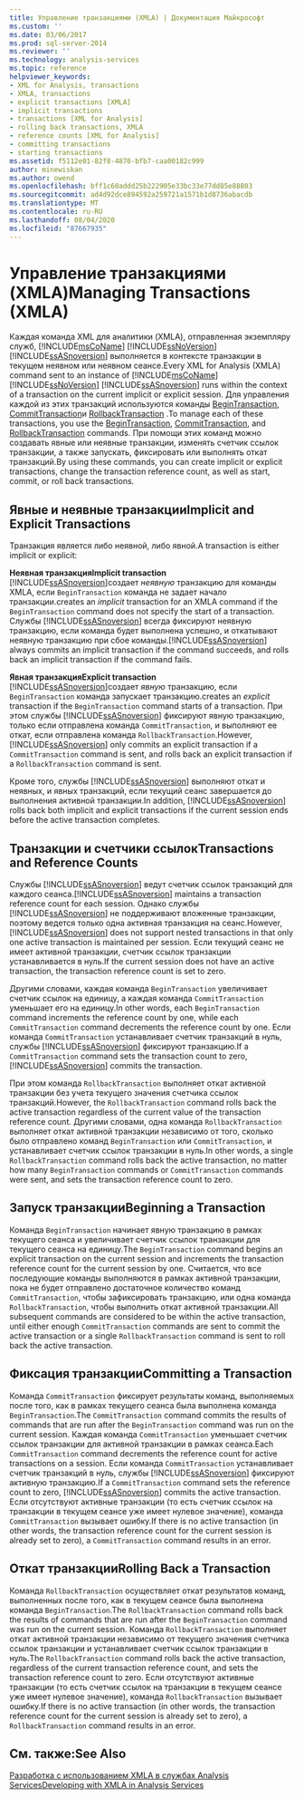 ```yaml
---
title: Управление транзакциями (XMLA) | Документация Майкрософт
ms.custom: ''
ms.date: 03/06/2017
ms.prod: sql-server-2014
ms.reviewer: ''
ms.technology: analysis-services
ms.topic: reference
helpviewer_keywords:
- XML for Analysis, transactions
- XMLA, transactions
- explicit transactions [XMLA]
- implicit transactions
- transactions [XML for Analysis]
- rolling back transactions, XMLA
- reference counts [XML for Analysis]
- committing transactions
- starting transactions
ms.assetid: f5112e01-82f8-4870-bfb7-caa00182c999
author: minewiskan
ms.author: owend
ms.openlocfilehash: bff1c60addd25b222905e33bc33e77dd85e88803
ms.sourcegitcommit: ad4d92dce894592a259721a1571b1d8736abacdb
ms.translationtype: MT
ms.contentlocale: ru-RU
ms.lasthandoff: 08/04/2020
ms.locfileid: "87667935"
---
```

# <a name="managing-transactions-xmla"></a><span data-ttu-id="dd3da-102">Управление транзакциями (XMLA)</span><span class="sxs-lookup"><span data-stu-id="dd3da-102">Managing Transactions (XMLA)</span></span>
  <span data-ttu-id="dd3da-103">Каждая команда XML для аналитики (XMLA), отправленная экземпляру служб, [!INCLUDE[msCoName](../../includes/msconame-md.md)] [!INCLUDE[ssNoVersion](../../includes/ssnoversion-md.md)] [!INCLUDE[ssASnoversion](../../includes/ssasnoversion-md.md)] выполняется в контексте транзакции в текущем неявном или неявном сеансе.</span><span class="sxs-lookup"><span data-stu-id="dd3da-103">Every XML for Analysis (XMLA) command sent to an instance of [!INCLUDE[msCoName](../../includes/msconame-md.md)] [!INCLUDE[ssNoVersion](../../includes/ssnoversion-md.md)] [!INCLUDE[ssASnoversion](../../includes/ssasnoversion-md.md)] runs within the context of a transaction on the current implicit or explicit session.</span></span> <span data-ttu-id="dd3da-104">Для управления каждой из этих транзакций используются команды [BeginTransaction](https://docs.microsoft.com/bi-reference/xmla/xml-elements-commands/begintransaction-element-xmla), [CommitTransaction](https://docs.microsoft.com/bi-reference/xmla/xml-elements-commands/committransaction-element-xmla)и [RollbackTransaction](https://docs.microsoft.com/bi-reference/xmla/xml-elements-commands/rollbacktransaction-element-xmla) .</span><span class="sxs-lookup"><span data-stu-id="dd3da-104">To manage each of these transactions, you use the [BeginTransaction](https://docs.microsoft.com/bi-reference/xmla/xml-elements-commands/begintransaction-element-xmla), [CommitTransaction](https://docs.microsoft.com/bi-reference/xmla/xml-elements-commands/committransaction-element-xmla), and [RollbackTransaction](https://docs.microsoft.com/bi-reference/xmla/xml-elements-commands/rollbacktransaction-element-xmla) commands.</span></span> <span data-ttu-id="dd3da-105">При помощи этих команд можно создавать явные или неявные транзакции, изменять счетчик ссылок транзакции, а также запускать, фиксировать или выполнять откат транзакций.</span><span class="sxs-lookup"><span data-stu-id="dd3da-105">By using these commands, you can create implicit or explicit transactions, change the transaction reference count, as well as start, commit, or roll back transactions.</span></span>  
  
## <a name="implicit-and-explicit-transactions"></a><span data-ttu-id="dd3da-106">Явные и неявные транзакции</span><span class="sxs-lookup"><span data-stu-id="dd3da-106">Implicit and Explicit Transactions</span></span>  
 <span data-ttu-id="dd3da-107">Транзакция является либо неявной, либо явной.</span><span class="sxs-lookup"><span data-stu-id="dd3da-107">A transaction is either implicit or explicit:</span></span>  
  
 <span data-ttu-id="dd3da-108">**Неявная транзакция**</span><span class="sxs-lookup"><span data-stu-id="dd3da-108">**Implicit transaction**</span></span>  
 [!INCLUDE[ssASnoversion](../../includes/ssasnoversion-md.md)]<span data-ttu-id="dd3da-109">создает *неявную* транзакцию для команды XMLA, если `BeginTransaction` команда не задает начало транзакции.</span><span class="sxs-lookup"><span data-stu-id="dd3da-109">creates an *implicit* transaction for an XMLA command if the `BeginTransaction` command does not specify the start of a transaction.</span></span> <span data-ttu-id="dd3da-110">Службы [!INCLUDE[ssASnoversion](../../includes/ssasnoversion-md.md)] всегда фиксируют неявную транзакцию, если команда будет выполнена успешно, и откатывают неявную транзакцию при сбое команды.</span><span class="sxs-lookup"><span data-stu-id="dd3da-110">[!INCLUDE[ssASnoversion](../../includes/ssasnoversion-md.md)] always commits an implicit transaction if the command succeeds, and rolls back an implicit transaction if the command fails.</span></span>  
  
 <span data-ttu-id="dd3da-111">**Явная транзакция**</span><span class="sxs-lookup"><span data-stu-id="dd3da-111">**Explicit transaction**</span></span>  
 [!INCLUDE[ssASnoversion](../../includes/ssasnoversion-md.md)]<span data-ttu-id="dd3da-112">создает *явную* транзакцию, если `BeginTransaction` команда запускает транзакцию.</span><span class="sxs-lookup"><span data-stu-id="dd3da-112">creates an *explicit* transaction if the `BeginTransaction` command starts of a transaction.</span></span> <span data-ttu-id="dd3da-113">При этом службы [!INCLUDE[ssASnoversion](../../includes/ssasnoversion-md.md)] фиксируют явную транзакцию, только если отправлена команда `CommitTransaction`, и выполняют ее откат, если отправлена команда `RollbackTransaction`.</span><span class="sxs-lookup"><span data-stu-id="dd3da-113">However, [!INCLUDE[ssASnoversion](../../includes/ssasnoversion-md.md)] only commits an explicit transaction if a `CommitTransaction` command is sent, and rolls back an explicit transaction if a `RollbackTransaction` command is sent.</span></span>  
  
 <span data-ttu-id="dd3da-114">Кроме того, службы [!INCLUDE[ssASnoversion](../../includes/ssasnoversion-md.md)] выполняют откат и неявных, и явных транзакций, если текущий сеанс завершается до выполнения активной транзакции.</span><span class="sxs-lookup"><span data-stu-id="dd3da-114">In addition, [!INCLUDE[ssASnoversion](../../includes/ssasnoversion-md.md)] rolls back both implicit and explicit transactions if the current session ends before the active transaction completes.</span></span>  
  
## <a name="transactions-and-reference-counts"></a><span data-ttu-id="dd3da-115">Транзакции и счетчики ссылок</span><span class="sxs-lookup"><span data-stu-id="dd3da-115">Transactions and Reference Counts</span></span>  
 <span data-ttu-id="dd3da-116">Службы [!INCLUDE[ssASnoversion](../../includes/ssasnoversion-md.md)] ведут счетчик ссылок транзакций для каждого сеанса.</span><span class="sxs-lookup"><span data-stu-id="dd3da-116">[!INCLUDE[ssASnoversion](../../includes/ssasnoversion-md.md)] maintains a transaction reference count for each session.</span></span> <span data-ttu-id="dd3da-117">Однако службы [!INCLUDE[ssASnoversion](../../includes/ssasnoversion-md.md)] не поддерживают вложенные транзакции, поэтому ведется только одна активная транзакция на сеанс.</span><span class="sxs-lookup"><span data-stu-id="dd3da-117">However, [!INCLUDE[ssASnoversion](../../includes/ssasnoversion-md.md)] does not support nested transactions in that only one active transaction is maintained per session.</span></span> <span data-ttu-id="dd3da-118">Если текущий сеанс не имеет активной транзакции, счетчик ссылок транзакции устанавливается в нуль.</span><span class="sxs-lookup"><span data-stu-id="dd3da-118">If the current session does not have an active transaction, the transaction reference count is set to zero.</span></span>  
  
 <span data-ttu-id="dd3da-119">Другими словами, каждая команда `BeginTransaction` увеличивает счетчик ссылок на единицу, а каждая команда `CommitTransaction` уменьшает его на единицу.</span><span class="sxs-lookup"><span data-stu-id="dd3da-119">In other words, each `BeginTransaction` command increments the reference count by one, while each `CommitTransaction` command decrements the reference count by one.</span></span> <span data-ttu-id="dd3da-120">Если команда `CommitTransaction` устанавливает счетчик транзакций в нуль, службы [!INCLUDE[ssASnoversion](../../includes/ssasnoversion-md.md)] фиксируют транзакцию.</span><span class="sxs-lookup"><span data-stu-id="dd3da-120">If a `CommitTransaction` command sets the transaction count to zero, [!INCLUDE[ssASnoversion](../../includes/ssasnoversion-md.md)] commits the transaction.</span></span>  
  
 <span data-ttu-id="dd3da-121">При этом команда `RollbackTransaction` выполняет откат активной транзакции без учета текущего значения счетчика ссылок транзакций.</span><span class="sxs-lookup"><span data-stu-id="dd3da-121">However, the `RollbackTransaction` command rolls back the active transaction regardless of the current value of the transaction reference count.</span></span> <span data-ttu-id="dd3da-122">Другими словами, одна команда `RollbackTransaction` выполняет откат активной транзакции независимо от того, сколько было отправлено команд `BeginTransaction` или `CommitTransaction`, и устанавливает счетчик ссылок транзакции в нуль.</span><span class="sxs-lookup"><span data-stu-id="dd3da-122">In other words, a single `RollbackTransaction` command rolls back the active transaction, no matter how many `BeginTransaction` commands or `CommitTransaction` commands were sent, and sets the transaction reference count to zero.</span></span>  
  
## <a name="beginning-a-transaction"></a><span data-ttu-id="dd3da-123">Запуск транзакции</span><span class="sxs-lookup"><span data-stu-id="dd3da-123">Beginning a Transaction</span></span>  
 <span data-ttu-id="dd3da-124">Команда `BeginTransaction` начинает явную транзакцию в рамках текущего сеанса и увеличивает счетчик ссылок транзакции для текущего сеанса на единицу.</span><span class="sxs-lookup"><span data-stu-id="dd3da-124">The `BeginTransaction` command begins an explicit transaction on the current session and increments the transaction reference count for the current session by one.</span></span> <span data-ttu-id="dd3da-125">Считается, что все последующие команды выполняются в рамках активной транзакции, пока не будет отправлено достаточное количество команд `CommitTransaction`, чтобы зафиксировать транзакцию, или одна команда `RollbackTransaction`, чтобы выполнить откат активной транзакции.</span><span class="sxs-lookup"><span data-stu-id="dd3da-125">All subsequent commands are considered to be within the active transaction, until either enough `CommitTransaction` commands are sent to commit the active transaction or a single `RollbackTransaction` command is sent to roll back the active transaction.</span></span>  
  
## <a name="committing-a-transaction"></a><span data-ttu-id="dd3da-126">Фиксация транзакции</span><span class="sxs-lookup"><span data-stu-id="dd3da-126">Committing a Transaction</span></span>  
 <span data-ttu-id="dd3da-127">Команда `CommitTransaction` фиксирует результаты команд, выполняемых после того, как в рамках текущего сеанса была выполнена команда `BeginTransaction`.</span><span class="sxs-lookup"><span data-stu-id="dd3da-127">The `CommitTransaction` command commits the results of commands that are run after the `BeginTransaction` command was run on the current session.</span></span> <span data-ttu-id="dd3da-128">Каждая команда `CommitTransaction` уменьшает счетчик ссылок транзакции для активной транзакции в рамках сеанса.</span><span class="sxs-lookup"><span data-stu-id="dd3da-128">Each `CommitTransaction` command decrements the reference count for active transactions on a session.</span></span> <span data-ttu-id="dd3da-129">Если команда `CommitTransaction` устанавливает счетчик транзакций в нуль, службы [!INCLUDE[ssASnoversion](../../includes/ssasnoversion-md.md)] фиксируют активную транзакцию.</span><span class="sxs-lookup"><span data-stu-id="dd3da-129">If a `CommitTransaction` command sets the reference count to zero, [!INCLUDE[ssASnoversion](../../includes/ssasnoversion-md.md)] commits the active transaction.</span></span> <span data-ttu-id="dd3da-130">Если отсутствуют активные транзакции (то есть счетчик ссылок на транзакции в текущем сеансе уже имеет нулевое значение), команда `CommitTransaction` вызывает ошибку.</span><span class="sxs-lookup"><span data-stu-id="dd3da-130">If there is no active transaction (in other words, the transaction reference count for the current session is already set to zero), a `CommitTransaction` command results in an error.</span></span>  
  
## <a name="rolling-back-a-transaction"></a><span data-ttu-id="dd3da-131">Откат транзакции</span><span class="sxs-lookup"><span data-stu-id="dd3da-131">Rolling Back a Transaction</span></span>  
 <span data-ttu-id="dd3da-132">Команда `RollbackTransaction` осуществляет откат результатов команд, выполненных после того, как в текущем сеансе была выполнена команда `BeginTransaction`.</span><span class="sxs-lookup"><span data-stu-id="dd3da-132">The `RollbackTransaction` command rolls back the results of commands that are run after the `BeginTransaction` command was run on the current session.</span></span> <span data-ttu-id="dd3da-133">Команда `RollbackTransaction` выполняет откат активной транзакции независимо от текущего значения счетчика ссылок транзакции и устанавливает счетчик ссылок транзакции в нуль.</span><span class="sxs-lookup"><span data-stu-id="dd3da-133">The `RollbackTransaction` command rolls back the active transaction, regardless of the current transaction reference count, and sets the transaction reference count to zero.</span></span> <span data-ttu-id="dd3da-134">Если отсутствуют активные транзакции (то есть счетчик ссылок на транзакции в текущем сеансе уже имеет нулевое значение), команда `RollbackTransaction` вызывает ошибку.</span><span class="sxs-lookup"><span data-stu-id="dd3da-134">If there is no active transaction (in other words, the transaction reference count for the current session is already set to zero), a `RollbackTransaction` command results in an error.</span></span>  
  
## <a name="see-also"></a><span data-ttu-id="dd3da-135">См. также:</span><span class="sxs-lookup"><span data-stu-id="dd3da-135">See Also</span></span>  
 [<span data-ttu-id="dd3da-136">Разработка с использованием XMLA в службах Analysis Services</span><span class="sxs-lookup"><span data-stu-id="dd3da-136">Developing with XMLA in Analysis Services</span></span>](developing-with-xmla-in-analysis-services.md)  
  
  
